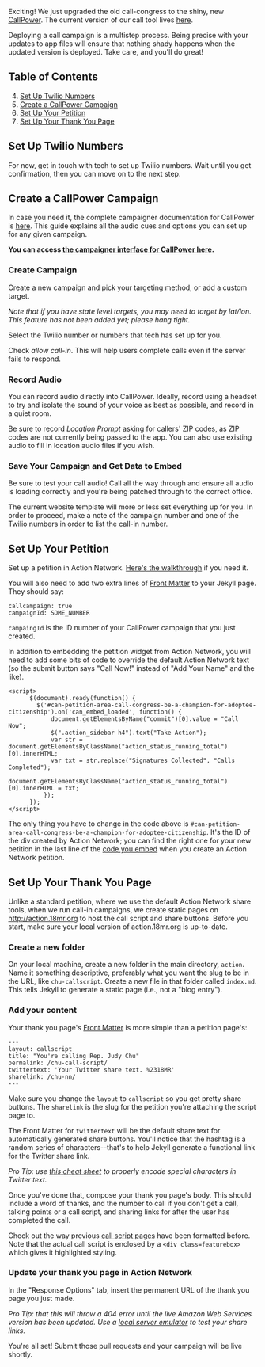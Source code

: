 Exciting! We just upgraded the old call-congress to the shiny, new [CallPower](http://callpower.org). The current version of our call tool lives [here](https://github.com/18mr/call-congress).

Deploying a call campaign is a multistep process. Being precise with your updates to app files will ensure that nothing shady happens when the updated version is deployed. Take care, and you'll do great!

## Table of Contents

4. [Set Up Twilio Numbers](https://github.com/18mr/documentation/blob/master/call-tool.md#set-up-twilio-numbers)
5. [Create a CallPower Campaign](https://github.com/18mr/documentation/blob/master/call-tool.md#create-a-callpower-campaign)
1. [Set Up Your Petition](https://github.com/18mr/documentation/blob/master/call-tool.md#set-up-your-petition)
2. [Set Up Your Thank You Page](https://github.com/18mr/documentation/blob/master/call-tool.md#set-up-your-thank-you-page)

## Set Up Twilio Numbers

For now, get in touch with tech to set up Twilio numbers. Wait until you get confirmation, then you can move on to the next step.

## Create a CallPower Campaign

In case you need it, the complete campaigner documentation for CallPower is [here](https://github.com/18mr/documentation/blob/master/CallPower%20User%20Guide.pdf). This guide explains all the audio cues and options you can set up for any given campaign.

__You can access [the campaigner interface for CallPower here](http://calls.18mr.org).__

### Create Campaign

Create a new campaign and pick your targeting method, or add a custom target.

_Note that if you have state level targets, you may need to target by lat/lon. This feature has not been added yet; please hang tight._

Select the Twilio number or numbers that tech has set up for you.

Check _allow call-in_. This will help users complete calls even if the server fails to respond.

### Record Audio

You can record audio directly into CallPower. Ideally, record using a headset to try and isolate the sound of your voice as best as possible, and record in a quiet room.

Be sure to record _Location Prompt_ asking for callers' ZIP codes, as ZIP codes are not currently being passed to the app. You can also use existing audio to fill in location audio files if you wish.

### Save Your Campaign and Get Data to Embed

Be sure to test your call audio! Call all the way through and ensure all audio is loading correctly and you're being patched through to the correct office.

The current website template will more or less set everything up for you. In order to proceed, make a note of the campaign number and one of the Twilio numbers in order to list the call-in number.

## Set Up Your Petition

Set up a petition in Action Network. [Here's the walkthrough](https://github.com/18mr/documentation/blob/master/action-network.md) if you need it.

You will also need to add two extra lines of [Front Matter](https://github.com/18mr/documentation/blob/master/action-network.md#create-front-matter) to your Jekyll page. They should say: 

    callcampaign: true
    campaignId: SOME_NUMBER

``campaingId`` is the ID number of your CallPower campaign that you just created.

In addition to embedding the petition widget from Action Network, you will need to add some bits of code to override the default Action Network text (so the submit button says "Call Now!" instead of "Add Your Name" and the like).

    <script>
	      $(document).ready(function() {
		    $('#can-petition-area-call-congress-be-a-champion-for-adoptee-citizenship').on('can_embed_loaded', function() {
		        document.getElementsByName("commit")[0].value = "Call Now";
		  	    $(".action_sidebar h4").text("Take Action");
		  	    var str = document.getElementsByClassName("action_status_running_total")[0].innerHTML;
		  	    var txt = str.replace("Signatures Collected", "Calls Completed");
			      document.getElementsByClassName("action_status_running_total")[0].innerHTML = txt;
		      });
	      });
    </script>

The only thing you have to change in the code above is ``#can-petition-area-call-congress-be-a-champion-for-adoptee-citizenship``. It's the ID of the div created by Action Network; you can find the right one for your new petition in the last line of the [code you embed](https://github.com/18mr/documentation/blob/master/action-network.md#step-three-embed-it) when you create an Action Network petition.

## Set Up Your Thank You Page

Unlike a standard petition, where we use the default Action Network share tools, when we run call-in campaigns, we create static pages on http://action.18mr.org to host the call script and share buttons. Before you start, make sure your local version of action.18mr.org is up-to-date.

### Create a new folder

On your local machine, create a new folder in the main directory, ``action``. Name it something descriptive, preferably what you want the slug to be in the URL, like ``chu-callscript``. Create a new file in that folder called ``index.md``. This tells Jekyll to generate a static page (i.e., not a "blog entry").

### Add your content

Your thank you page's [Front Matter](https://github.com/18mr/documentation/blob/master/action-network.md#create-front-matter) is more simple than a petition page's:

    ---
    layout: callscript
    title: "You're calling Rep. Judy Chu"
    permalink: /chu-call-script/
    twittertext: 'Your Twitter share text. %2318MR'
    sharelink: /chu-nn/
    ---

Make sure you change the ``layout`` to ``callscript`` so you get pretty share buttons. The ``sharelink`` is the slug for the petition you're attaching the script page to.

The Front Matter for ``twittertext`` will be the default share text for automatically generated share buttons. You'll notice that the hashtag is a random series of characters--that's to help Jekyll generate a functional link for the Twitter share link.

_Pro Tip: use [this cheat sheet](http://www.w3schools.com/tags/ref_urlencode.asp) to properly encode special characters in Twitter text._

Once you've done that, compose your thank you page's body. This should include a word of thanks, and the number to call if you don't get a call, talking points or a call script, and sharing links for after the user has completed the call.

Check out the way previous [call script pages](https://github.com/18mr/action/blob/gh-pages/chu-callscript/index.md) have been formatted before. Note that the actual call script is enclosed by a ``<div class=featurebox>`` which gives it highlighted styling.

### Update your thank you page in Action Network

In the "Response Options" tab, insert the permanent URL of the thank you page you just made. 

_Pro Tip: that this will throw a 404 error until the live Amazon Web Services version has been updated. Use a [local server emulator](https://github.com/18mr/documentation/blob/master/local-site.md) to test your share links._

You're all set! Submit those pull requests and your campaign will be live shortly.
